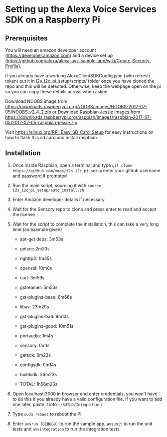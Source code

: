 # Setting up the Alexa Voice Services SDK on a Raspberry Pi

## Prerequisites
You will need an amazon developer account (https://developer.amazon.com) and a device set up (https://github.com/alexa/alexa-avs-sample-app/wiki/Create-Security-Profile).

If you already have a working AlexaClientSDKConfig.json (with refresh token)
put it in i2s_i2c_pi_setup/scripts/ folder once you have cloned the repo and this will be detected.
Otherwise, keep the webpage open on the pi so you can copy these details across when asked.

Download NOOBS image from https://downloads.raspberrypi.org/NOOBS/images/NOOBS-2017-07-05/NOOBS_v2_4_2.zip
or
Download Raspbian Jessie images from https://downloads.raspberrypi.org/raspbian/images/raspbian-2017-07-05/2017-07-05-raspbian-jessie.zip

Visit https://elinux.org/RPi_Easy_SD_Card_Setup for easy instructions on how to flash this sd card and install raspbian

## Installation
1. Once inside Raspbian, open a terminal and type `git clone https://github.com/xmos/i2s_i2c_pi_setup`
enter your github username and password if prompted

2. Run the main script, sourcing it with `source i2s_i2c_pi_setup/auto_install.sh`

3. Enter Amazon developer details if necessary

4. Wait for the Sensory repo to clone and press enter to read and accept the license

5. Wait for the script to complete the installation, this can take a very long time (an example given)
   - apt-get deps: 3m53s
   - getsrc: 2m33s
   - nghttp2: 1m35s
   - openssl: 10m0s
   - curl: 3m59s
   - gstreamer: 5m53s
   - gst-plugins-base: 6m56s
   - libav: 23m29s
   - gst-plugins-bad: 9m13s
   - gst-plugins-good: 10m51s
   - portaudio: 1m4s
   - sensory: 0m1s
   - getsdk: 0m23s
   - configsdk: 0m14s
   - buildsdk: 36m23s

   - TOTAL: 1h56m26s

6. Open localhost:3000 in browser and enter credentials, you won't have to do this if you already have a valid configuration file.
If you want to add one later, paste it into `~/BUILD/Integration/`

7. Type `sudo reboot` to reboot the Pi

8. Enter `avsrun [DEBUG9]` to run the sample app, `avsunit` to run the unit tests and `avsintegration` to run the integration tests.
